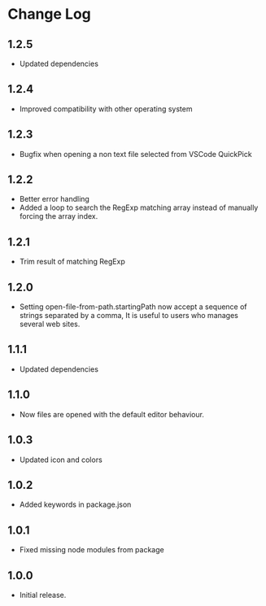# Change Log

## 1.2.5

* Updated dependencies

## 1.2.4

* Improved compatibility with other operating system

## 1.2.3

* Bugfix when opening a non text file selected from VSCode QuickPick

## 1.2.2

* Better error handling
* Added a loop to search the RegExp matching array instead of manually forcing the array index.

## 1.2.1

* Trim result of matching RegExp

## 1.2.0

* Setting open-file-from-path.startingPath now accept a sequence of strings separated by a comma, It is useful to users who manages several web sites.

## 1.1.1

* Updated dependencies

## 1.1.0

* Now files are opened with the default editor behaviour.

## 1.0.3

* Updated icon and colors

## 1.0.2

* Added keywords in package.json

## 1.0.1

* Fixed missing node modules from package

## 1.0.0

* Initial release.